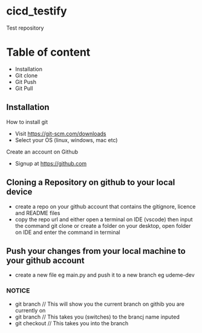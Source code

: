 # cicd_testify
Test repository

# Table of content
- Installation
- Git clone
- Git Push
- Git Pull

## Installation
How to install git 
- Visit https://git-scm.com/downloads
- Select your OS (linux, windows, mac etc)

Create an account on Github
- Signup at https://github.com

## Cloning a Repository on github to your local device
- create a repo on your github account that contains the gitignore, licence and README files
- copy the repo url and either open a terminal on IDE (vscode) then input the command git clone <url> or create a folder on your desktop, open folder on IDE and enter the command in terminal

## Push your changes from your local machine to your github account
- create a new file eg main.py and push it to a new branch eg udeme-dev


### NOTICE
- git branch // This will show you the current branch on githib you are currently on
- git branch <branch name> // This takes you (switches) to the brancj name inputed
- git checkout <branch name> // This takes you into the branch
